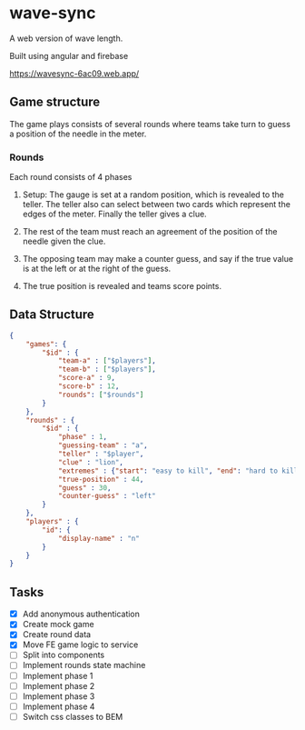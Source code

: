 # wave-sync

A web version of wave length.

Built using angular and firebase

https://wavesync-6ac09.web.app/

## Game structure

The game plays consists of several rounds where teams take turn to guess a position of the needle in the meter.

### Rounds

Each round consists of 4 phases

1. Setup: The gauge is set at a random position, which is revealed to the teller. The teller also can select between two cards which represent the edges of the meter. Finally the teller gives a clue.

2. The rest of the team must reach an agreement of the position of the needle given the clue.

3. The opposing team may make a counter guess, and say if the true value is at the left or at the right of the guess.

4. The true position is revealed and teams score points.

## Data Structure

````json
{
    "games": {
        "$id" : {
            "team-a" : ["$players"],
            "team-b" : ["$players"],
            "score-a" : 9,
            "score-b" : 12,
            "rounds": ["$rounds"] 
        }
    },
    "rounds" : {
        "$id" : {
            "phase" : 1,
            "guessing-team" : "a",
            "teller" : "$player",
            "clue" : "lion",
            "extremes" : {"start": "easy to kill", "end": "hard to kill"},
            "true-position" : 44,
            "guess" : 30,
            "counter-guess" : "left"
        }
    },
    "players" : {
        "id": {
            "display-name" : "n"
        }
    }
}
````

## Tasks

- [x] Add anonymous authentication
- [x] Create mock game
- [x] Create round data
- [x] Move FE game logic to service
- [ ] Split into components 
- [ ] Implement rounds state machine
- [ ] Implement phase 1
- [ ] Implement phase 2
- [ ] Implement phase 3
- [ ] Implement phase 4
- [ ] Switch css classes to BEM